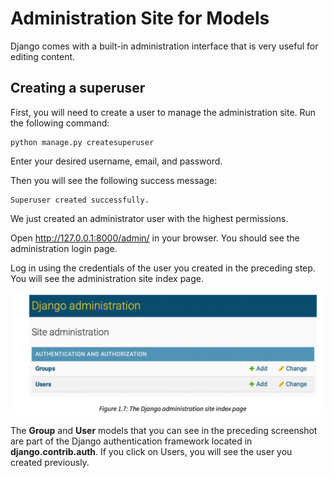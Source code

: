 # Administration Site for Models

Django comes with a built-in administration interface that is very useful for editing content.

## Creating a superuser

First, you will need to create a user to manage the administration site. Run the following command:

```shell
python manage.py createsuperuser
```

Enter your desired username, email, and password.

Then you will see the following success message:

```
Superuser created successfully.
```

We just created an administrator user with the highest permissions.

Open http://127.0.0.1:8000/admin/ in your browser. You should see the administration login page.

Log in using the credentials of the user you created in the preceding step. You will see the administration site index page.

![administration_site_for_models](media/administration_site_for_models.png)

The **Group** and **User** models that you can see in the preceding screenshot are part of the Django authentication framework located in **django.contrib.auth**. If you click on Users, you will see the user
you created previously.